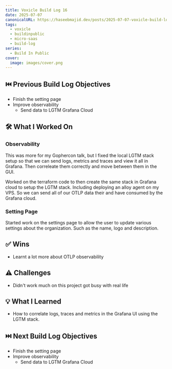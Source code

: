 ```yaml
---
title: Voxicle Build Log 16
date: 2025-07-07
canonicalURL: https://haseebmajid.dev/posts/2025-07-07-voxicle-build-log-15
tags:
  - voxicle
  - buildinpublic
  - micro-saas
  - build-log
series:
  - Build In Public
cover:
  image: images/cover.png
---
```


## ⏮️ Previous Build Log Objectives

- Finish the setting page
- Improve observability
  - Send data to LGTM Grafana Cloud

## 🛠️ What I Worked On

### Observability

This was more for my Gophercon talk, but I fixed the local LGTM stack setup so that we can send logs, metrics and traces
and view it all in Grafana. Then correleate them correctly and move between them in the GUI.

Worked on the terraform code to then create the same stack in Grafana cloud to setup the LGTM stack. Including deploying
an alloy agent on my VPS. So we can send all of our OTLP data their and have consumed by the Grafana cloud.

### Setting Page

Started work on the settings page to allow the user to update various settings about the organization.
Such as the name, logo and description.

## ✅ Wins

- Learnt a lot more about OTLP observability

## ⚠️ Challenges

- Didn't work much on this project got busy with real life

## 💡 What I Learned

- How to correlate logs, traces and metrics in the Grafana UI using the LGTM stack.

## ⏭️ Next Build Log Objectives

- Finish the setting page
- Improve observability
  - Send data to LGTM Grafana Cloud

